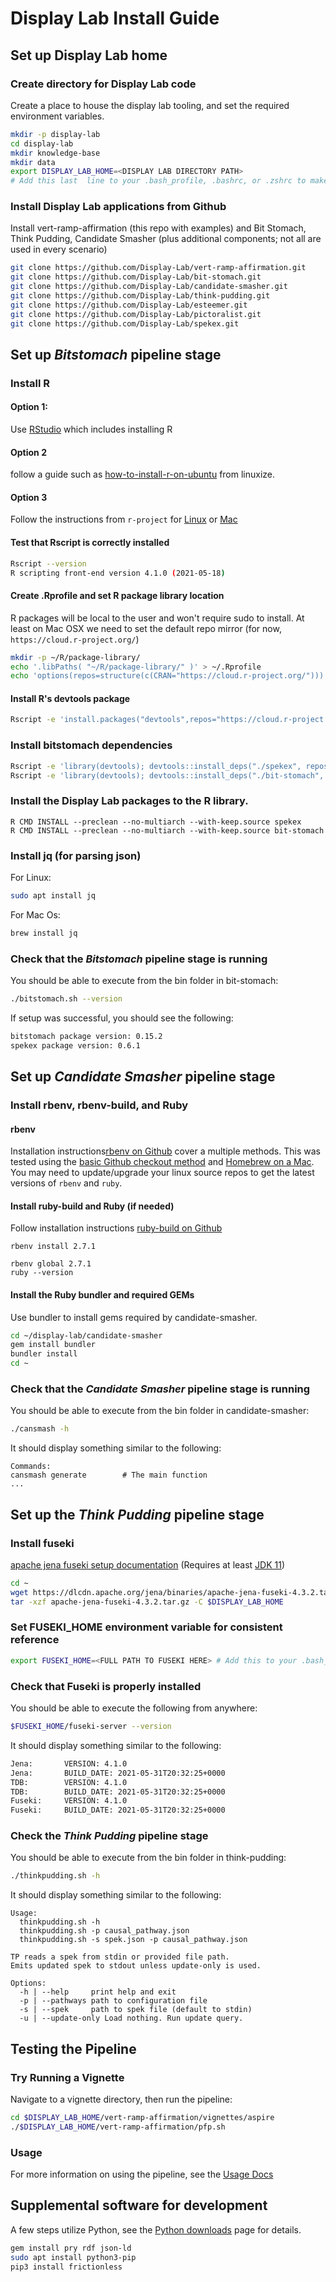 # Display Lab Install Guide

## Set up Display Lab home

### Create directory for Display Lab code
Create a place to house the display lab tooling, and set the required environment variables.
```bash
mkdir -p display-lab
cd display-lab
mkdir knowledge-base
mkdir data
export DISPLAY_LAB_HOME=<DISPLAY LAB DIRECTORY PATH> 
# Add this last  line to your .bash_profile, .bashrc, or .zshrc to make it persistent
```

### Install Display Lab applications from Github
Install vert-ramp-affirmation (this repo with examples) and Bit Stomach, Think Pudding, Candidate Smasher (plus additional components; not all are used in every scenario)

```sh
git clone https://github.com/Display-Lab/vert-ramp-affirmation.git
git clone https://github.com/Display-Lab/bit-stomach.git
git clone https://github.com/Display-Lab/candidate-smasher.git
git clone https://github.com/Display-Lab/think-pudding.git
git clone https://github.com/Display-Lab/esteemer.git
git clone https://github.com/Display-Lab/pictoralist.git
git clone https://github.com/Display-Lab/spekex.git
```

## Set up _Bitstomach_ pipeline stage

### Install R

#### Option 1:
Use [RStudio](https://www.rstudio.com/products/rstudio/download/#download) which includes installing R

#### Option 2
follow a guide such as [how-to-install-r-on-ubuntu](https://linuxize.com/post/how-to-install-r-on-ubuntu-20-04/) from linuxize.

#### Option 3
Follow the instructions from `r-project` for [Linux](https://cloud.r-project.org/bin/linux/ubuntu) or [Mac](https://cloud.r-project.org/bin/macosx/)

#### Test that Rscript is correctly installed
```bash
Rscript --version
R scripting front-end version 4.1.0 (2021-05-18)
```
#### Create .Rprofile and set R package library location
R packages will be local to the user and won't require sudo to install. At least on Mac OSX we need to set the default repo mirror (for now, `https://cloud.r-project.org/`)
```sh
mkdir -p ~/R/package-library/
echo '.libPaths( "~/R/package-library/" )' > ~/.Rprofile
echo 'options(repos=structure(c(CRAN="https://cloud.r-project.org/")))' >> ~/.Rprofile
```
#### Install R's devtools package
```sh
Rscript -e 'install.packages("devtools",repos="https://cloud.r-project.org/")'
```

### Install bitstomach dependencies

```sh
Rscript -e 'library(devtools); devtools::install_deps("./spekex", repos="https://cloud.r-project.org/")'
Rscript -e 'library(devtools); devtools::install_deps("./bit-stomach", repos="https://cloud.r-project.org/")'
```

### Install the Display Lab packages to the R library.
```
R CMD INSTALL --preclean --no-multiarch --with-keep.source spekex
R CMD INSTALL --preclean --no-multiarch --with-keep.source bit-stomach
```

### Install jq (for parsing json)
For Linux:
```bash
sudo apt install jq
```

For Mac Os:
```bash
brew install jq
```

### Check that the _Bitstomach_ pipeline stage is running
You should be able to execute from the bin folder in bit-stomach:
```bash
./bitstomach.sh --version
```
If setup was successful, you should see the following:
```bash
bitstomach package version: 0.15.2
spekex package version: 0.6.1
```
## Set up _Candidate Smasher_ pipeline stage

### Install rbenv, rbenv-build, and Ruby

#### rbenv
Installation instructions[rbenv on Github](https://github.com/rbenv/rbenv#installation) cover a multiple methods.
This was tested using the [basic Github checkout method](https://github.com/rbenv/rbenv#basic-github-checkout) and [Homebrew on a Mac](https://github.com/rbenv/rbenv#using-package-managers). You may need to update/upgrade your linux source repos to get the latest versions of `rbenv` and `ruby`.

#### Install ruby-build and Ruby (if needed)
Follow installation instructions [ruby-build on Github](https://github.com/rbenv/ruby-build#readme)
```
rbenv install 2.7.1

rbenv global 2.7.1
ruby --version
```

#### Install the Ruby bundler and required GEMs
Use bundler to install gems required by candidate-smasher.

```sh
cd ~/display-lab/candidate-smasher
gem install bundler
bundler install
cd ~
```

### Check that the _Candidate Smasher_ pipeline stage is running
You should be able to execute from the bin folder in candidate-smasher:

```bash
./cansmash -h
```
It should display something similar to the following:

```shell
Commands:
cansmash generate        # The main function
...
```
## Set up the _Think Pudding_ pipeline stage

### Install fuseki
[apache jena fuseki setup documentation](https://jena.apache.org/documentation/fuseki2/index.html#download-fuseki)
(Requires at least [JDK 11](https://openjdk.java.net/install/))

```sh
cd ~
wget https://dlcdn.apache.org/jena/binaries/apache-jena-fuseki-4.3.2.tar.gz
tar -xzf apache-jena-fuseki-4.3.2.tar.gz -C $DISPLAY_LAB_HOME
```

### Set FUSEKI_HOME environment variable for consistent reference
```sh
export FUSEKI_HOME=<FULL PATH TO FUSEKI HERE> # Add this to your .bash_profile, .bashrc, or .zshrc to make it persistent
```
### Check that Fuseki is properly installed
You should be able to execute the following from anywhere:
```bash
$FUSEKI_HOME/fuseki-server --version
```

It should display something similar to the following:
```bash
Jena:       VERSION: 4.1.0
Jena:       BUILD_DATE: 2021-05-31T20:32:25+0000
TDB:        VERSION: 4.1.0
TDB:        BUILD_DATE: 2021-05-31T20:32:25+0000
Fuseki:     VERSION: 4.1.0
Fuseki:     BUILD_DATE: 2021-05-31T20:32:25+0000
```


### Check the _Think Pudding_ pipeline stage
You should be able to execute from the bin folder in think-pudding:

```bash
./thinkpudding.sh -h
```
It should display something similar to the following:

```shell
Usage:
  thinkpudding.sh -h
  thinkpudding.sh -p causal_pathway.json   
  thinkpudding.sh -s spek.json -p causal_pathway.json   

TP reads a spek from stdin or provided file path.  
Emits updated spek to stdout unless update-only is used.

Options:
  -h | --help     print help and exit
  -p | --pathways path to configuration file
  -s | --spek     path to spek file (default to stdin)
  -u | --update-only Load nothing. Run update query.
```
## Testing the Pipeline
### Try Running a Vignette
Navigate to a vignette directory, then run the pipeline:
```bash
cd $DISPLAY_LAB_HOME/vert-ramp-affirmation/vignettes/aspire
./$DISPLAY_LAB_HOME/vert-ramp-affirmation/pfp.sh
```
### Usage
For more information on using the pipeline, see the [Usage Docs](usage.md)

## Supplemental software for development
A few steps utilize Python, see the [Python downloads](https://www.python.org/downloads/) page for details.
```sh
gem install pry rdf json-ld
sudo apt install python3-pip
pip3 install frictionless
```
